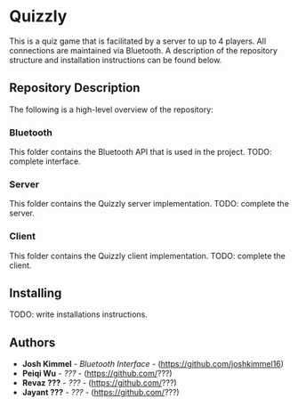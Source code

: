 # Quizzly

This is a quiz game that is facilitated by a server to up to 4 players. All connections are maintained via Bluetooth. A description of the repository structure and installation instructions can be found below.

## Repository Description

The following is a high-level overview of the repository:

### Bluetooth

This folder contains the Bluetooth API that is used in the project. TODO: complete interface.

### Server

This folder contains the Quizzly server implementation. TODO: complete the server.

### Client

This folder contains the Quizzly client implementation. TODO: complete the client.

## Installing

TODO: write installations instructions.

## Authors

* **Josh Kimmel** - *Bluetooth Interface* - (https://github.com/joshkimmel16)
* **Peiqi Wu** - *???* - (https://github.com/???)
* **Revaz ???** - *???* - (https://github.com/???)
* **Jayant ???** - *???* - (https://github.com/???)